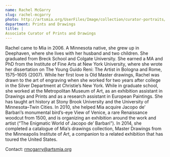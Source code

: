 ```yaml
---
name: Rachel McGarry
slug: rachel-mcgarry
photo: http://artsmia.org/UserFiles/Image/collection/curator-portraits/rachel-mcgarry.jpg
department: Prints and Drawings
title: |
Associate Curator of Prints and Drawings
---
```


Rachel came to Mia in 2006. A Minnesota native, she grew up in Deephaven, where she lives with her husband and two children. She graduated from Breck School and Colgate University. She earned a MA and PhD from the Institute of Fine Arts at New York University, where she wrote her dissertation on The Young Guido Reni: The Artist in Bologna and Rome, 1575–1605 (2007). While her first love is Old Master drawings, Rachel was drawn to the art of engraving when she worked for two years after college in the Silver Department at Christie’s New York. While in graduate school, she worked at the Metropolitan Museum of Art, as an exhibition assistant in Drawings and Prints and as a research assistant in European Paintings. She has taught art history at Stony Brook University and the University of Minnesota–Twin Cities. In 2010, she helped Mia acquire Jacopo de’ Barbari’s monumental bird’s-eye View of Venice, a rare Renaissance woodcut from 1500, and is organizing an exhibition around the work and artist (“The Enigmatic World of Jacopo de’ Barbari”). In 2014, she completed a catalogue of Mia’s drawings collection, Master Drawings from the Minneapolis Institute of Art, a companion to a related exhibition that has toured the United States.

Contact: [rmcgarry@artsmia.org](mailto:rmcgarry@artsmia.org)
